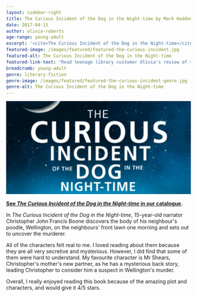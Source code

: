 ```yaml
---
layout: sidebar-right
title: The Curious Incident of the Dog in the Night-time by Mark Haddon
date: 2017-04-11
author: olivia-roberts
age-range: young-adult
excerpt: '<cite>The Curious Incident of the Dog in the Night-time</cite> features an "amazing plot and characters"'
featured-image: /images/featured/featured-the-curious-incident.jpg
featured-alt: The Curious Incident of the Dog in the Night-time
featured-link-text: "Read teenage library customer Olivia's review of <cite>The Curious Incident of the Dog in the Night-time</cite>, by Mark Haddon."
breadcrumb: young-adult
genre: literary-fiction
genre-image: /images/featured/featured-the-curious-incident-genre.jpg
genre-alt: The Curious Incident of the Dog in the Night-time
---
```


![The Curious Incident of the Dog in the Night-time](/images/featured/featured-the-curious-incident.jpg)

**[See <cite>The Curious Incident of the Dog in the Night-time</cite> in our catalogue](https://suffolk.spydus.co.uk/cgi-bin/spydus.exe/ENQ/OPAC/BIBENQ?BRN=1619086).**

In <cite>The Curious Incident of the Dog in the Night-time</cite>, 15-year-old narrator Christopher John Francis Boone discovers the body of his neighbour's poodle, Wellington, on the neighbours' front lawn one morning and sets out to uncover the murderer.

All of the characters felt real to me. I loved reading about them because they are all very secretive and mysterious. However, I did find that some of them were hard to understand. My favourite character is Mr Shears, Christopher's mother's new partner, as he has a mysterious back story, leading Christopher to consider him a suspect in Wellington's murder.

Overall, I really enjoyed reading this book because of the amazing plot and characters, and would give it 4/5 stars.
